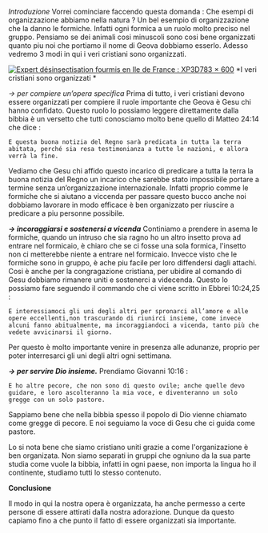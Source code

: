 *Introduzione*
Vorrei cominciare faccendo questa domanda : Che esempi di organizzazione abbiamo nella natura ? Un bel esempio di organizzazione che la danno le formiche. Infatti ogni formica a un ruolo molto preciso nel gruppo. Pensiamo se dei animali cosi minuscoli sono cosi bene organizzati quanto piu noi che portiamo il nome di Geova dobbiamo esserlo. Adesso vedremo 3 modi in qui i veri cristiani sono organizzati.

[![Expert désinsectisation fourmis en Ile de France : XP3D](http://www.xp3d.pro/2020/admin/img/img_upload/5f7c4200bb6d91.32481709.jpg)783 × 600](https://www.google.com/url?sa=i&url=https%3A%2F%2Fwww.xp3d.pro%2Fles-fourmis.html&psig=AOvVaw1ekmYV--TKUne4oF0HndiG&ust=1678220186043000&source=images&cd=vfe&ved=0CBAQjRxqFwoTCMD2isKPyP0CFQAAAAAdAAAAABAE)
*I veri cristiani sono organizzati *

*-> per compiere un’opera specifica*
Prima di tutto, i veri cristiani devono essere organizzati per compiere il ruole importante che Geova è Gesu chi hanno confidato. Questo ruolo lo possiamo leggere direttamente dalla bibbia  è un versetto che tutti conosciamo molto bene quello di Matteo 24:14 che dice : 

```
E questa buona notizia del Regno sarà predicata in tutta la terra abitata, perché sia resa testimonianza a tutte le nazioni, e allora verrà la fine.
```

Vediamo che Gesu chi affido questo incarico di predicare a tutta la terra la buona notizia del Regno un incarico che sarebbe stato impossibile portare a termine senza un’organizzazione internazionale. Infatti proprio comme le formiche che si aiutano a viccenda per passare questo bucco anche noi dobbiamo lavorare in modo efficace è ben organizzato per riuscire a predicare a piu personne possibile.


**_-> incoraggiarsi e sostenersi a vicenda_**
Continiamo a prendere in asema le formiche, quando un intruso che sia ragno ho un altro insetto prova ad entrare nel formicaio, è chiaro che se ci fosse una sola formica, l'insetto non ci metterebbe niente a entrare nel formicaio. Invecce visto che le formiche sono in gruppo, è ache piu facile per loro diffendersi dagli attachi. Cosi è anche per la congragazione cristiana, per ubidire al comando di Gesu dobbiamo rimanere uniti e sostenerci a videcenda. Questo lo possiamo fare seguendo il commando che ci viene scritto in Ebbrei 10:24,25 : 

```
E interessiamoci gli uni degli altri per spronarci all’amore e alle opere eccellenti,non trascurando di riunirci insieme, come invece alcuni fanno abitualmente, ma incoraggiandoci a vicenda, tanto più che vedete avvicinarsi il giorno.
```

Per questo è molto importante venire in presenza alle adunanze, proprio per poter interresarci gli uni degli altri ogni settimana.

**_-> per servire Dio insieme._**
Prendiamo Giovanni 10:16 : 

```
E ho altre pecore, che non sono di questo ovile; anche quelle devo guidare, e loro ascolteranno la mia voce, e diventeranno un solo gregge con un solo pastore.
```


Sappiamo bene che nella bibbia spesso il popolo di Dio vienne chiamato come gregge di pecore. E noi seguiamo la voce di Gesu che ci guida come pastore. 

Lo si nota bene che siamo cristiano uniti grazie a come l'organizazione è ben organizata.
Non siamo separati in gruppi che ogniuno da la sua parte studia come vuole la bibbia, infatti in ogni paese, non importa la lingua ho il continente, studiamo tutti lo stesso contenuto.

**Conclusione**

Il modo in qui la nostra opera è organizzata, ha anche permesso a certe persone di essere attirati dalla nostra adorazione.  Dunque da questo capiamo fino a che punto il fatto di essere organizzati sia importante.